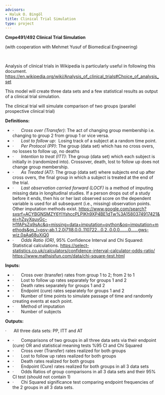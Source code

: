 ```yaml
---
advisors:
- Haluk O. Bingöl
title: Clinical Trial Simulation
type: project
---
```


**Cmpe491/492 Clinical Trial Simulation**


(with cooperation with Mehmet Yusuf of Biomedical Engineering)


 


Analysis of clinical trials in Wikipedia is particularly useful in following this document. <https://en.wikipedia.org/wiki/Analysis_of_clinical_trials#Choice_of_analysis_set>


This model will create three data sets and a few statistical results as output of a clinical trial simulation.


The clinical trial will simulate comparison of two groups (parallel prospective clinical trial)


**Definitions:**


* ·      *Cross over (Transfer)*: The act of changing group membership i.e. changing to group 2 from group 1 or vice versa.
* ·      *Lost to follow up*:  Losing track of a subject at a random time point.
* ·      *Per Protocol (PP)*: The group (data set) which has no cross overs, no losses to follow up, no deaths
* ·      *Intention to treat (ITT)*: The group (data set) which each subject is initially in (randomized into). Crossover, death, lost to follow up does not change group membership.
* ·      *As Treated (AT)*: The group (data set) where subjects end up after cross overs, the final group in which a subject is treated at the end of the trial.
* ·      *Last observation carried forward (LOCF)* is a method of imputing missing data in longitudinal studies. If a person drops out of a study before it ends, then his or her last observed score on the dependent variable is used for all subsequent (i.e., missing) observation points.  Other imputation methods exist. <https://www.google.com/search?sxsrf=ACYBGNSMZY6YIYshccPLPlKh9XP4BE1dTw%3A1580374917421&ei=hZsyXquyGc-H1fAPsZq9sAc&q=missing+data+imputation+python&oq=imputation+methods&gs_l=psy-ab.1.2.0i71l8.0.0..110722...0.2..0.0.0.......0......gws-wiz.0aAa68uXiQ0>
* ·      *Odds Ratio (OR)*, 95% Confidence Interval and Chi Squared: Statistical calculations. <https://select-statistics.co.uk/calculators/confidence-interval-calculator-odds-ratio/> <https://www.mathsisfun.com/data/chi-square-test.html>

**Inputs:**


* ·      Cross over (transfer) rates from group 1 to 2; from 2 to 1
* ·      Lost to follow up rates separately for groups 1 and 2
* ·      Death rates separately for groups 1 and 2
* ·      Endpoint (cure) rates separately for groups 1 and 2
* ·      Number of time points to simulate passage of time and randomly creating events at each point.
* ·      Method of imputation
* ·      Number of subjects

**Outputs:**


·      All three data sets: PP, ITT and AT


* ·      Comparisons of two groups in all three data sets via their endpoint (cure) OR and statistical meaning tests %95 CI and Chi Squared
* ·      Cross over (Transfer) rates realized for both groups
* ·      Lost to follow up rates realized for both groups
* ·      Death rates realized for both groups
* ·      Endpoint (Cure) rates realized for both groups in all 3 data sets
* ·      Odds Ratios of group comparisons in all 3 data sets and their 95% CI test (should not contain 1)
* ·      Chi Squared significance test comparing endpoint frequencies of the 2 groups in all 3 data sets.